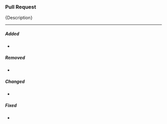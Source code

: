 ### Pull Request

{Description}

---

##### Added

-

##### Removed

-

##### Changed

-

##### Fixed

-
